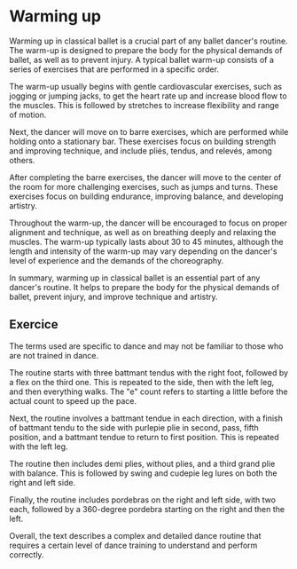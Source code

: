 # Warming up

Warming up in classical ballet is a crucial part of any ballet dancer's routine. The warm-up is designed to prepare the body for the physical demands of ballet, as well as to prevent injury. A typical ballet warm-up consists of a series of exercises that are performed in a specific order.

The warm-up usually begins with gentle cardiovascular exercises, such as jogging or jumping jacks, to get the heart rate up and increase blood flow to the muscles. This is followed by stretches to increase flexibility and range of motion.

Next, the dancer will move on to barre exercises, which are performed while holding onto a stationary bar. These exercises focus on building strength and improving technique, and include pliés, tendus, and relevés, among others.

After completing the barre exercises, the dancer will move to the center of the room for more challenging exercises, such as jumps and turns. These exercises focus on building endurance, improving balance, and developing artistry.

Throughout the warm-up, the dancer will be encouraged to focus on proper alignment and technique, as well as on breathing deeply and relaxing the muscles. The warm-up typically lasts about 30 to 45 minutes, although the length and intensity of the warm-up may vary depending on the dancer's level of experience and the demands of the choreography.

In summary, warming up in classical ballet is an essential part of any dancer's routine. It helps to prepare the body for the physical demands of ballet, prevent injury, and improve technique and artistry.



## **Exercice**

The terms used are specific to dance and may not be familiar to those who are not trained in dance.

The routine starts with three battmant tendus with the right foot, followed by a flex on the third one. This is repeated to the side, then with the left leg, and then everything walks. The "e" count refers to starting a little before the actual count to speed up the pace.

Next, the routine involves a battmant tendue in each direction, with a finish of battmant tendu to the side with purlepie plie in second, pass, fifth position, and a battmant tendue to return to first position. This is repeated with the left leg.

The routine then includes demi plies, without plies, and a third grand plie with balance. This is followed by swing and cudepie leg lures on both the right and left side.

Finally, the routine includes pordebras on the right and left side, with two each, followed by a 360-degree pordebra starting on the right and then the left.

Overall, the text describes a complex and detailed dance routine that requires a certain level of dance training to understand and perform correctly.
